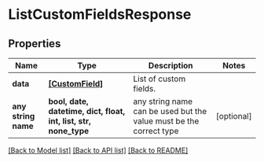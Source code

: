 # ListCustomFieldsResponse


## Properties
Name | Type | Description | Notes
------------ | ------------- | ------------- | -------------
**data** | [**[CustomField]**](CustomField.md) | List of custom fields. | 
**any string name** | **bool, date, datetime, dict, float, int, list, str, none_type** | any string name can be used but the value must be the correct type | [optional]

[[Back to Model list]](../README.md#documentation-for-models) [[Back to API list]](../README.md#documentation-for-api-endpoints) [[Back to README]](../README.md)



